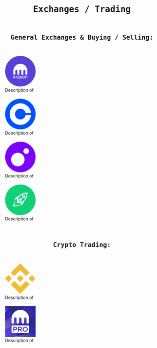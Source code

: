 <pre align="center">
  <h1><span>Exchanges / Trading</span></h1> <h2><span>General Exchanges & Buying / Selling:</span></h1>
</pre>

<p align="left">
    <!-- First Image and Text -->
    <div style="text-align: left; margin-bottom: 20px;">
        <a href="">
            <img src="img/kraken-logo2.png" alt="kraken" width="100" height="100"/>
        </a>
        <br>
        <span>Description of </span>
    </div>
    <div style="text-align: left; margin-bottom: 20px;">
        <a href="">
            <img src="img/coinbase-logo.svg" alt="coinbase" width="100" height="100"/>
        </a>
        <br>
        <span>Description of </span>
    </div>
    <div style="text-align: left; margin-bottom: 20px;">
        <a href="">
            <img src="img/moonpay-logo.png" alt="moonpay" width="auto" height="100"/>
        </a>
        <br>
        <span>Description of </span>
    </div>
    <div style="text-align: left; margin-bottom: 20px;">
        <a href="">
            <img src="img/changelly-logo.png" alt="changelly" width="100" height="100"/>
        </a>
        <br>
        <span>Description of </span>
    </div>
</p>


<pre align="center">
  <h2><span>Crypto Trading:</span></h1>
</pre>
<p align="left">
  <div style="text-align: left; margin-bottom: 20px;">
          <a href="">
              <img src="img/binance-logo.png" alt="binance" width="100" height="100"/>
          </a>
          <br>
          <span>Description of </span>
      </div>
      <div style="text-align: left; margin-bottom: 20px;">
          <a href="">
              <img src="img/kraken-pro-logo.png" alt="kraken pro" width="100" height="100"/>
          </a>
          <br>
          <span>Description of </span>
      </div>
</p>